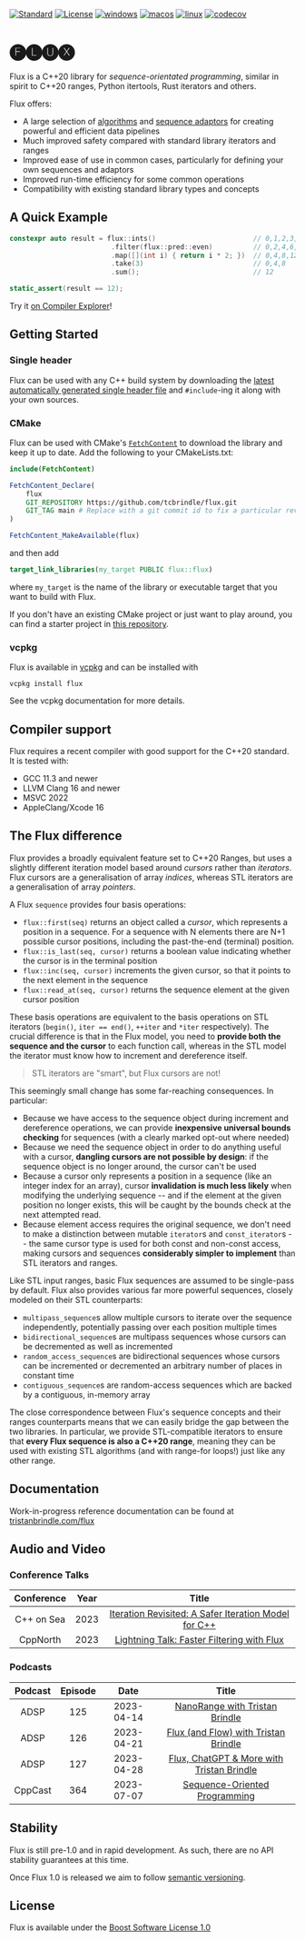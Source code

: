[![Standard](https://img.shields.io/badge/standard-C%2B%2B20-blue.svg?logo=c%2B%2B)](https://en.wikipedia.org/wiki/C%2B%2B#Standardization)
[![License](https://img.shields.io/badge/license-BSL-blue.svg)](http://www.boost.org/LICENSE_1_0.txt)
[![windows](https://github.com/tcbrindle/libflux/actions/workflows/windows.yml/badge.svg)](https://github.com/tcbrindle/libflux/actions/workflows/windows.yml)
[![macos](https://github.com/tcbrindle/libflux/actions/workflows/macos.yml/badge.svg)](https://github.com/tcbrindle/libflux/actions/workflows/macos.yml)
[![linux](https://github.com/tcbrindle/libflux/actions/workflows/linux.yml/badge.svg)](https://github.com/tcbrindle/libflux/actions/workflows/linux.yml)
[![codecov](https://codecov.io/gh/tcbrindle/flux/branch/main/graph/badge.svg?token=5YCV2ZG1YT)](https://codecov.io/gh/tcbrindle/flux)

# 🅕🅛🅤🅧 #

Flux is a C++20 library for *sequence-orientated programming*, similar in spirit to C++20 ranges, Python itertools, Rust iterators and others.

Flux offers:

* A large selection of [algorithms](https://tristanbrindle.com/flux/reference/algorithms.html) and [sequence adaptors](https://tristanbrindle.com/flux/reference/adaptors.html) for creating powerful and efficient data pipelines
* Much improved safety compared with standard library iterators and ranges
* Improved ease of use in common cases, particularly for defining your own sequences and adaptors
* Improved run-time efficiency for some common operations
* Compatibility with existing standard library types and concepts

## A Quick Example ##

```cpp
constexpr auto result = flux::ints()                        // 0,1,2,3,...
                         .filter(flux::pred::even)          // 0,2,4,6,...
                         .map([](int i) { return i * 2; })  // 0,4,8,12,...
                         .take(3)                           // 0,4,8
                         .sum();                            // 12

static_assert(result == 12);
```

Try it [on Compiler Explorer](https://flux.godbolt.org/z/KKcEbYnTx)!

## Getting Started ##

### Single header ###

Flux can be used with any C++ build system by downloading the [latest automatically generated single header file](https://raw.githubusercontent.com/tcbrindle/flux/main/single_include/flux.hpp) and `#include`-ing it along with your own sources.

### CMake ###

Flux can be used with CMake's [`FetchContent`](https://cmake.org/cmake/help/latest/module/FetchContent.html) to download the library and keep it up to date. Add the following to your CMakeLists.txt:

```cmake
include(FetchContent)

FetchContent_Declare(
    flux
    GIT_REPOSITORY https://github.com/tcbrindle/flux.git
    GIT_TAG main # Replace with a git commit id to fix a particular revision
)

FetchContent_MakeAvailable(flux)
```

and then add

```cmake
target_link_libraries(my_target PUBLIC flux::flux)
```

where `my_target` is the name of the library or executable target that you want to build with Flux.

If you don't have an existing CMake project or just want to play around, you can find a starter project in [this repository](https://github.com/tcbrindle/flux_cmake_demo).

### vcpkg ###

Flux is available in [vcpkg](https://vcpkg.io) and can be installed with

```
vcpkg install flux
```

See the vcpkg documentation for more details.

## Compiler support ##

Flux requires a recent compiler with good support for the C++20 standard. It is tested with:

* GCC 11.3 and newer
* LLVM Clang 16 and newer
* MSVC 2022
* AppleClang/Xcode 16

## The Flux difference ##

Flux provides a broadly equivalent feature set to C++20 Ranges, but uses a slightly different iteration model based around *cursors* rather than *iterators*. Flux cursors are a generalisation of array *indices*, whereas STL iterators are a generalisation of array *pointers*.

A Flux `sequence` provides four basis operations:

* `flux::first(seq)` returns an object called a *cursor*, which represents a position in a sequence. For a sequence with N elements there are N+1 possible cursor positions, including the past-the-end (terminal) position.
* `flux::is_last(seq, cursor)` returns a boolean value indicating whether the cursor is in the terminal position
* `flux::inc(seq, cursor)` increments the given cursor, so that it points to the next element in the sequence
* `flux::read_at(seq, cursor)` returns the sequence element at the given cursor position

These basis operations are equivalent to the basis operations on STL iterators (`begin()`, `iter == end()`, `++iter` and `*iter` respectively). The crucial difference is that in the Flux model, you need to **provide both the sequence and the cursor** to each function call, whereas in the STL model the iterator must know how to increment and dereference itself.

> STL iterators are "smart", but Flux cursors are not!

This seemingly small change has some far-reaching consequences. In particular:

* Because we have access to the sequence object during increment and dereference operations, we can provide **inexpensive universal bounds checking** for sequences (with a clearly marked opt-out where needed)
* Because we need the sequence object in order to do anything useful with a cursor, **dangling cursors are not possible by design**: if the sequence object is no longer around, the cursor can't be used
* Because a cursor only represents a position in a sequence (like an integer index for an array), cursor **invalidation is much less likely** when modifying the underlying sequence -- and if the element at the given position no longer exists, this will be caught by the bounds check at the next attempted read.
* Because element access requires the original sequence, we don't need to make a distinction between mutable `iterator`s and `const_iterator`s -- the same cursor type is used for both const and non-const access, making cursors and sequences **considerably simpler to implement** than STL iterators and ranges.

Like STL input ranges, basic Flux sequences are assumed to be single-pass by default. Flux also provides various far more powerful sequences, closely modeled on their STL counterparts:

* `multipass_sequence`s allow multiple cursors to iterate over the sequence independently, potentially passing over each position multiple times
* `bidirectional_sequence`s are multipass sequences whose cursors can be decremented as well as incremented
* `random_access_sequence`s are bidirectional sequences whose cursors can be incremented or decremented an arbitrary number of places in constant time
* `contiguous_sequence`s are random-access sequences which are backed by a contiguous, in-memory array

The close correspondence between Flux's sequence concepts and their ranges counterparts means that we can easily bridge the gap between the two libraries. In particular, we provide STL-compatible iterators to ensure that **every Flux sequence is also a C++20 range**, meaning they can be used with existing STL algorithms (and with range-for loops!) just like any other range.

## Documentation ##

Work-in-progress reference documentation can be found at [tristanbrindle.com/flux](https://tristanbrindle.com/flux)

## Audio and Video ##

### Conference Talks ###

| Conference     |  Year  |                                                           Title                                                           |
| :--------:     | :----: | :-----------------------------------------------------------------------------------------------------------------------:
| C++ on Sea     |  2023  | [Iteration Revisited: A Safer Iteration Model for C++](https://youtu.be/4dADc4RRC48)
| CppNorth       |  2023  | [Lightning Talk: Faster Filtering with Flux](https://youtu.be/wAOgEWzi4bk)

### Podcasts ###

| Podcast | Episode |     Date   | Title                            |
| :-----: | :-----: | :--------: | :------------------------------: |
|  ADSP   |   125   | 2023-04-14 | [NanoRange with Tristan Brindle](https://adspthepodcast.com/2023/04/14/Episode-125.html)
|  ADSP   |   126   | 2023-04-21 | [Flux (and Flow) with Tristan Brindle](https://adspthepodcast.com/2023/04/21/Episode-126.html)
|  ADSP   |   127   | 2023-04-28 | [Flux, ChatGPT & More with Tristan Brindle](https://adspthepodcast.com/2023/04/28/Episode-127.html)
| CppCast |   364   | 2023-07-07 | [Sequence-Oriented Programming](https://cppcast.com/sequence_oriented_programming/)

## Stability ##

Flux is still pre-1.0 and in rapid development. As such, there are no API stability guarantees at this time.

Once Flux 1.0 is released we aim to follow [semantic versioning](https://semver.org).

## License ##

Flux is available under the [Boost Software License 1.0](https://www.boost.org/LICENSE_1_0.txt)

